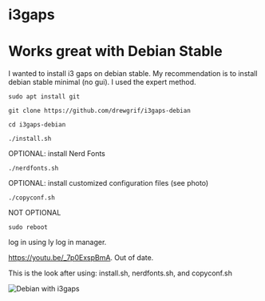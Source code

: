 # i3gaps
# Works great with Debian Stable
I wanted to install i3 gaps on debian stable.
My recommendation is to install debian stable minimal (no gui).
I used the expert method.

```
sudo apt install git

git clone https://github.com/drewgrif/i3gaps-debian

cd i3gaps-debian

./install.sh
```

OPTIONAL:
install Nerd Fonts
```
./nerdfonts.sh
```
OPTIONAL:
install customized configuration files (see photo)
```
./copyconf.sh
```
NOT OPTIONAL
```
sudo reboot
```

log in using ly log in manager.

https://youtu.be/_7p0ExspBmA.  Out of date.

This is the look after using: install.sh, nerdfonts.sh, and copyconf.sh

![Debian with i3gaps](https://raw.githubusercontent.com/drewgrif/blog/main/2022-05-18_17-54.png)
